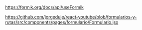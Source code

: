 https://formik.org/docs/api/useFormik

https://github.com/jorgeduje/react-youtube/blob/formularios-y-rutas/src/components/pages/formulario/Formulario.jsx
